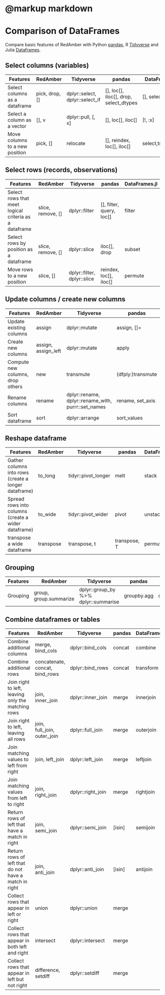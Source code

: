 # @markup markdown

# Comparison of DataFrames

Compare basic features of RedAmber with Python 
[pandas](https://pandas.pydata.org/),
R [Tidyverse](https://www.tidyverse.org/) and
Julia [Dataframes](https://dataframes.juliadata.org/stable/).

## Select columns (variables)

| Features                        |	RedAmber        |	Tidyverse 	                     | pandas                                 | DataFrames.jl     |
|---                              |---              |---                              |---                                     |---                |
| Select columns as a dataframe   |	pick, drop, [] 	| dplyr::select, dplyr::select_if | [], loc[], iloc[], drop, select_dtypes | [], select        |
| Select a column as a vector     | 	[], v 	        | dplyr::pull, [, x]	             | [], loc[], iloc[]                      | [!, :x]           |
| Move columns to a new position  |	pick, [] 	      | relocate                        | [], reindex, loc[], iloc[]             | select,transform  |

## Select rows (records, observations)

| Features                                              |	RedAmber 	        | Tidyverse                   | pandas                   | DataFrames.jl |
|---                                                    |---                |---                          |---                       |---            |
| Select rows that meet logical criteria as a dataframe |	slice, remove, [] | 	dplyr::filter              |	[], filter, query, loc[] | filter        |
| Select rows by position as a dataframe 	              | slice, remove, [] | dplyr::slice 	              | iloc[], drop             | subset        |
| Move rows to a new position 	                         | slice, [] 	       | dplyr::filter, dplyr::slice |	reindex, loc[], iloc[]   | permute       |

## Update columns / create new columns

|Features 	                         | RedAmber 	          | Tidyverse 	                                        | pandas            | DataFrames.jl |
|---                                |---                  |---                                                 |---                |---            |
| Update existing columns           |	assign 	            | dplyr::mutate                                     	| assign, []=       | mapcols       |
| Create new columns 	              | assign, assign_left |	dplyr::mutate 	                                    | apply             | insertcols,.+ |
| Compute new columns, drop others 	| new 	               | transmute 	                                        | (dfply:)transmute | transform,insertcols,mapcols |
| Rename columns 	                  | rename              |	dplyr::rename, dplyr::rename_with, purrr::set_names |	rename, set_axis  | rename        |
| Sort dataframe 	                  | sort 	              | dplyr::arrange 	                                    | sort_values       | sort          |

## Reshape dataframe

| Features 	                                           | RedAmber 	| Tidyverse 	         | pandas       | DataFrames.jl |
|---                                                   |---        |---                  |---           |---            |
| Gather columns into rows (create a longer dataframe) |	to_long 	 | tidyr::pivot_longer |	melt         | stack         |
| Spread rows into columns (create a wider dataframe)  | to_wide 	 | tidyr::pivot_wider 	| pivot        | unstack       |
| transpose a wide dataframe 	                         | transpose | transpose, t 	      | transpose, T | permutedims   |

## Grouping

| Features | RedAmber 	              | Tidyverse 	                          | pandas       | DataFrames.jl   |
|---       |---                      |---                                   |---           |---              |
|Grouping 	| group, group.summarize 	| dplyr::group_by %>% dplyr::summarise | groupby.agg  | combine,groupby |

## Combine dataframes or tables

| Features 	                               |  RedAmber 	                    | Tidyverse          | pandas  | DataFrames.jl |
|---                                       |---                             |---                 |---      |---            |
| Combine additional columns               | merge, bind_cols               | dplyr::bind_cols   | concat  | combine       |
| Combine additional rows 	                | concatenate, concat, bind_rows |	dplyr::bind_rows 	 | concat  | transform     |
| Join right to left, leaving only the matching rows| join, inner_join      | dplyr::inner_join  | merge   | innerjoin     |
| Join right to left, leaving all rows     | join, full_join, outer_join 	  | dplyr::full_join   | merge   | outerjoin     |
| Join matching values to left from right  | join, left_join                |	dplyr::left_join 	 | merge   | leftjoin      |
| Join matching values from left to right  | join, right_join               |	dplyr::right_join  | merge   | rightjoin     |
| Return rows of left that have a match in right | join, semi_join 	        | dplyr::semi_join 	 | [isin]  | semijoin      |
| Return rows of left that do not have a match in right | join, anti_join   |	dplyr::anti_join 	 | [isin]  | antijoin      |
| Collect rows that appear in left or right | union 	                       | dplyr::union       | merge   |               |
| Collect rows that appear in both left and right | intersect 	             | dplyr::intersect 	 | merge   |               |
| Collect rows that appear in left but not right | difference, setdiff      | dplyr::setdiff 	   | merge   |               |

 

